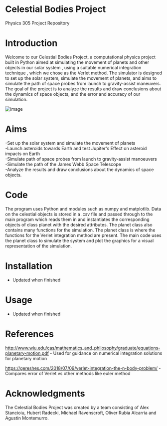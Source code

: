 # Celestial Bodies Project
Physics 305 Project Repository

# Introduction



Welcome to our Celestial Bodies Project, a computational physics project built in Python aimed at simulating the movement of 
planets and other objects in our solar system , using a suitable numerical integration technique , which we chose as the Verlet method. The simulator is designed to set up the solar system, simulate the movement 
of planets, and aims to simulate the path of space probes from launch to gravity-assist maneuvers.
The goal of the project is to analyze the results and draw conclusions about the dynamics of space objects, and the error and accuracy of
our simulation.

![image](https://user-images.githubusercontent.com/82035685/233155003-1b39c9bc-3afe-478c-aaa3-56baccf7d59a.png)

# Aims

-Set up the solar system and simulate the movement of planets  
-Launch asteroids towards Earth and test Jupiter's Effect on asteroid impacts on Earth  
-Simulate path of space probes from launch to gravity-assist manoeuvers  
-Simulate the path of the James Webb Space Telescope  
-Analyze the results and draw conclusions about the dynamics of space objects.

# Code

The program uses Python and modules such as numpy and matplotlib. Data on the celestial objects is stored in a .csv file
and passed through to the main program which reads them in and instantiates the corresponding objects of class planet with the 
desired attributes. The planet class also contains many functions for the simulation. The planet class is where the functions for
the Verlet integration method are present. The main code uses the planet class
to simulate the system and plot the graphics for a visual representation of the simulation.

# Installation

- Updated when finished

# Usage

- Updated when finished

# References

http://www.wiu.edu/cas/mathematics_and_philosophy/graduate/equations-planetary-motion.pdf - Used for guidance on numerical integration solutions for planetary motion

https://gereshes.com/2018/07/09/verlet-integration-the-n-body-problem/ - Compares error of Verlet vs other methods like euler method

# Acknowledgments

The Celestial Bodies Project was created by a team consisting of Alex Stancioiu, Hubert Radecki, Michael Ravenscroft, Oliver Rubia Alcarria and Agustin Montemurro.

